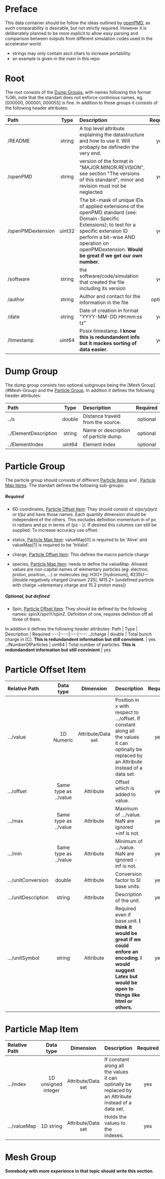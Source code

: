 # Preface
This data container should be follow the ideas outlined by [openPMD](https://github.com/openPMD/openPMD-standard/blob/latest/STANDARD.md), as such comparability is desirable, but not strictly required. However it is deliberately planned to be more explicit to allow easy parsing and comparison between outputs from different simulation codes used in the accelerator world.

- strings may only contain ascii chars to increase portability.
- an example is given in the main in this repo

# Root
The root consists of the [Dump Groups](#Dump-Groups), with names following this format %06i, note that the standart does not enforce continious names, eg. [000000, 000001, 000055] is fine. In addition to those groups it consists of the following header attributes.

Path | Type |  Description | Required
:---|:---:|:---|:---:
/README | string | A top level attribute explaining the datastructure and how to use it. Will probaply be definedin the very end. | yes
/openPMD | string | version of the format in "MAJOR.MINOR.REVISION", see section "The versions of this standard", minor and revision must not be neglected | yes
/openPMDextension | uint32 | The bit-mask of unique IDs of applied extensions of the openPMD standard (see: Domain-Specific Extensions); to test for a specific extension ID perform a bit-wise AND operation on openPMDextension. **Would be great if we get our own number.** | yes
/software | string | the software/code/simulation that created the file including its version | yes | yes
/author | string | Author and contact for the information in the file | optional
/date | string | Date of creation in format "YYYY-MM-DD HH:mm:ss tz" | yes
/timestamp | uint64 |  Posix timestamp. **I know this is redundandent info but it mackes sorting of data easier.** | yes

# Dump Group
The dump group consists two optional subgroups being the [Mesh Group]{#Mesh-Group) and the [Particle Group](#Particle-Group). In addition it defines the following header attributes:

Path | Type |  Description | Required
:---|:---:|:---|:---:
../s | double | Distance traveld from the source. | optional
../ElementDescription | string | Name or description of particle dump. | optional
../ElementIndex | uint64 | Element index | optional

# Particle Group
The particle group should consists of different [Particle Items](#Particle-Item) and , [Particle Map Items](#Particle-Map-Item). The standart defines the following sub-groups:

##### Required
- 6D coordinates, [Particle Offset Item](#Particle-Offset-Item): They should consist of *x/px/y/py/z or t/pz* and have those names. Each quantity dimension should be independent of the others. This excludes definition momentum in  of px in radians and pz in terms of (pz - <pz>)/<pz>. If desired this columns can still be supplied. To increase accuracy use offset.

- status, [Particle Map Item](#Particle-Map-Item): valueMap[0] is required to be 'Alive' and valueMap[1] is required to be 'InValid'.
- charge, [Particle Offset Item](#Particle-Offset-Item): This defines the macro particle charge
- species, [Particle Map Item](#Particle-Map-Item): needs to define the valueMap. Allowed values are non-capital names of elementary particles (eg: electron, proton, positron, ...) or molecules (eg: H3O+ [hydronium], #235U-- [double negatively charged Uranium 235], M15.2+ [undefined particle with charge +elementary charge and 15.2 proton mass])

##### Optional, but defined
- Spin, [Particle Offset Item](#Particle-Offset-Item): They should be defined by the following names: spinX/spinY/spinZ. Definition of one, requires definition off all three of them.

In addition it defines the following header attributes:
Path | Type |  Description | Required
:---|:---:|:---|:---:
../charge | double | Total bunch charge in [C]. **This is redundandent information but still convinient**. | yes
../NumberOfParticles | uint64 | Total number of particles. **This is redundandent information but still convinient** | yes

# Particle Offset Item
Relative Path | Data type | Dimension | Description | Required
:---|:---:|:---:|:---|:---:
.../value | 1D Numeric | Attribute/Data set | Position in *x* with respect to .../offset. If constant along all the values it can optinally be replaced by an Attribute instead of a data set. |  yes
.../offset | Same type as ../value | Attribute | Offset which is added to value. | yes
.../max | Same type as ../value | Attribute | Maximum of .../value. NaN are ignored +inf is not. | yes
.../min | Same type as ../value | Attribute | Minimum of .../value. NaN are ignored -inf is not. | yes
.../unitConversion | double | Attribute | Conversion factor to SI base units. | yes
.../unitDescription | string | Attribute | Description of the unit. | yes
.../unitSymbol | string | Attribute | Required even if base unit. **I think it would be great if we could enfore an encoding. I would suggest Latex but would be open to things like html or others.** | yes

# Particle Map Item
Relative Path | Data type | Dimension | Description | Required
:---|:---:|:---:|:---|:---:
.../index | 1D unsigned integer | Attribute/Data set | If constant along all the values it can optinally be replaced by an Attribute instead of a data set. |  yes
.../valueMap | 1D string | Attribute/Data set | Holds the values to the indexes. | yes


# Mesh Group
**Somebody with more experience in that topic should write this section.**